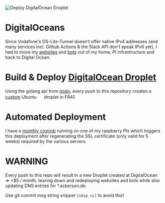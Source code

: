 ![Deploy DigitalOcean Droplet](https://github.com/ackersonde/digitaloceans/workflows/Deploy%20DigitalOcean%20Droplet/badge.svg)

# DigitalOceans
Since Vodafone's DS-Lite-Tunnel doesn't offer native IPv4 addresses (and many services incl. Github Actions & the Slack API don't speak IPv6 yet), I had to move my [websites](https://ackerson.de) and [bots](https://github.com/ackersonde/bender-slackbot) out of my home, PI infrastructure and back to Digital Ocean.

# Build & Deploy [DigitalOcean Droplet](https://cloud.digitalocean.com/droplets)
Using the golang api from [godo](https://github.com/digitalocean/godo), every push to this repository creates a [custom](https://github.com/ackersonde/digitaloceans/blob/main/scripts/do_ubuntu_userdata.sh) Ubuntu <img src="https://assets.ubuntu.com/v1/29985a98-ubuntu-logo32.png" width="16"> droplet in FRA1.

# Automated Deployment
I have a [monthly cronjob](https://github.com/ackersonde/pi-ops/blob/master/scripts/crontab.txt) running on one of my raspberry PIs which triggers this deployment after regenerating the SSL certificate (only valid for 5 weeks) required by the various servers.

# WARNING
Every push to this repo will result in a new Droplet created at DigitalOcean => +$5 / month, tearing down and redeploying websites and bots while also updating DNS entries for *.ackerson.de.

Use git commit msg string snippet `[skip ci]` to avoid this!
